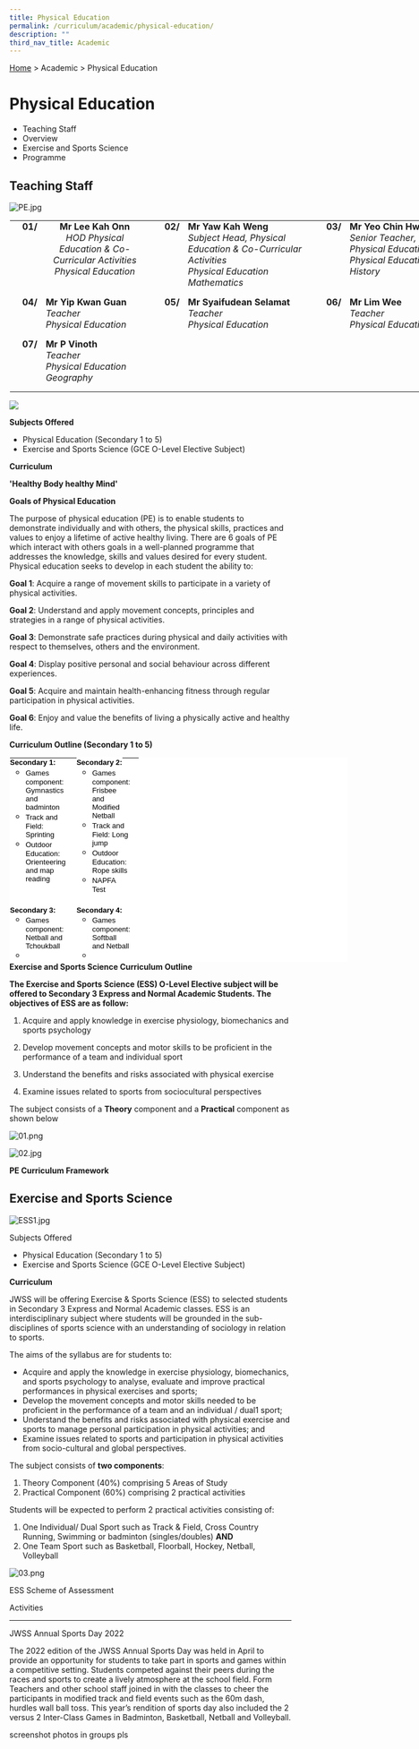 ```yaml
---
title: Physical Education
permalink: /curriculum/academic/physical-education/
description: ""
third_nav_title: Academic
---
```

[Home](https://jurongwestsec.moe.edu.sg/) \> Academic > Physical Education

Physical Education
==================

*   Teaching Staff
*   Overview
*   Exercise and Sports Science
*   Programme

Teaching Staff
--------------

![PE.jpg](https://jurongwestsec.moe.edu.sg/qql/slot/u198/Academic%20Programme/!DepartmentPhotoChart/PE.jpg)

<table class="ive_eobj_center ives_tab_kosong" style="margin: auto; outline: 0px; padding: 0px; border-collapse: collapse; clear: both; border: 1px solid transparent; table-layout: fixed; width: 802px;"><tbody style="margin: 0px; outline: 0px; padding: 0px;"><tr style="margin: 0px; outline: 0px; padding: 0px;"><th style="margin: 0px; outline: 0px; padding: 0px 15px 15px 0px; vertical-align: top; text-align: right; width: 24px;">01/</th><th style="margin: 0px; outline: 0px; padding: 0px 15px 15px 0px; vertical-align: top; width: 221px;">Mr Lee Kah Onn<br style="margin: 0px; outline: 0px; padding: 0px;"><span style="margin: 0px; outline: 0px; padding: 0px; font-weight: normal;"><i style="margin: 0px; outline: 0px; padding: 0px;">HOD Physical Education &amp; Co-Curricular Activities<br style="margin: 0px; outline: 0px; padding: 0px;">Physical Education<br style="margin: 0px; outline: 0px; padding: 0px;"></i></span></th><td style="margin: 0px; outline: 0px; padding: 0px 15px 15px 0px; vertical-align: top; text-align: right; width: 37px;"><b style="margin: 0px; outline: 0px; padding: 0px;">02/</b></td><td style="margin: 0px; outline: 0px; padding: 0px 15px 15px 0px; vertical-align: top; width: 266px;"><b style="margin: 0px; outline: 0px; padding: 0px;">Mr Yaw Kah Weng</b><br style="margin: 0px; outline: 0px; padding: 0px;"><i style="margin: 0px; outline: 0px; padding: 0px;">Subject Head, Physical Education&nbsp;</i><i style="margin: 0px; outline: 0px; padding: 0px;">&amp; Co-Curricular Activities</i><i style="margin: 0px; outline: 0px; padding: 0px;"><br style="margin: 0px; outline: 0px; padding: 0px;">Physical Education<br style="margin: 0px; outline: 0px; padding: 0px;">Mathematics</i><br style="margin: 0px; outline: 0px; padding: 0px;"></td><td style="margin: 0px; outline: 0px; padding: 0px 15px 15px 0px; vertical-align: top; text-align: right; width: 25px;"><b style="margin: 0px; outline: 0px; padding: 0px;">03/</b><br style="margin: 0px; outline: 0px; padding: 0px;"></td><td style="margin: 0px; outline: 0px; padding: 0px 15px 15px 0px; vertical-align: top; width: 229px;"><b style="margin: 0px; outline: 0px; padding: 0px;">Mr Yeo Chin Hwei&nbsp;</b><br style="margin: 0px; outline: 0px; padding: 0px;"><i style="margin: 0px; outline: 0px; padding: 0px;">Senior Teacher, Physical Education</i><i style="margin: 0px; outline: 0px; padding: 0px;"><br style="margin: 0px; outline: 0px; padding: 0px;">Physical Education<br style="margin: 0px; outline: 0px; padding: 0px;">History</i></td></tr><tr style="margin: 0px; outline: 0px; padding: 0px;"><td style="margin: 0px; outline: 0px; padding: 0px 15px 15px 0px; vertical-align: top; text-align: right; width: 60px;"><b style="margin: 0px; outline: 0px; padding: 0px;">04/</b></td><td style="margin: 0px; outline: 0px; padding: 0px 15px 15px 0px; vertical-align: top; width: 60px;"><b style="margin: 0px; outline: 0px; padding: 0px;">Mr Yip Kwan Guan</b><br style="margin: 0px; outline: 0px; padding: 0px;"><i style="margin: 0px; outline: 0px; padding: 0px;">Teacher<br style="margin: 0px; outline: 0px; padding: 0px;">Physical Education</i><br style="margin: 0px; outline: 0px; padding: 0px;"></td><td style="margin: 0px; outline: 0px; padding: 0px 15px 15px 0px; vertical-align: top; text-align: right; width: 60px;"><b style="margin: 0px; outline: 0px; padding: 0px;">05/</b></td><td style="margin: 0px; outline: 0px; padding: 0px 15px 15px 0px; vertical-align: top; width: 60px;"><b style="margin: 0px; outline: 0px; padding: 0px;">Mr Syaifudean Selamat</b><br style="margin: 0px; outline: 0px; padding: 0px;"><i style="margin: 0px; outline: 0px; padding: 0px;">Teacher<br style="margin: 0px; outline: 0px; padding: 0px;">Physical Education</i><br style="margin: 0px; outline: 0px; padding: 0px;"></td><td style="margin: 0px; outline: 0px; padding: 0px 15px 15px 0px; vertical-align: top; text-align: right; width: 60px;"><b style="margin: 0px; outline: 0px; padding: 0px;">06/</b><br style="margin: 0px; outline: 0px; padding: 0px;"></td><td style="margin: 0px; outline: 0px; padding: 0px 15px 15px 0px; vertical-align: top; width: 60px;"><b style="margin: 0px; outline: 0px; padding: 0px;">Mr Lim Wee</b><br style="margin: 0px; outline: 0px; padding: 0px;"><i style="margin: 0px; outline: 0px; padding: 0px;">Teacher<br style="margin: 0px; outline: 0px; padding: 0px;">Physical Education</i></td></tr><tr style="margin: 0px; outline: 0px; padding: 0px;"><td style="margin: 0px; outline: 0px; padding: 0px 15px 15px 0px; vertical-align: top; text-align: right; width: 60px;"><b style="margin: 0px; outline: 0px; padding: 0px;">07/</b></td><td style="margin: 0px; outline: 0px; padding: 0px 15px 15px 0px; vertical-align: top; width: 60px;"><b style="margin: 0px; outline: 0px; padding: 0px;">Mr P Vinoth<br style="margin: 0px; outline: 0px; padding: 0px;"></b><i style="margin: 0px; outline: 0px; padding: 0px;">Teacher<br style="margin: 0px; outline: 0px; padding: 0px;">Physical Education<br style="margin: 0px; outline: 0px; padding: 0px;">Geography</i><br style="margin: 0px; outline: 0px; padding: 0px;"></td><td style="margin: 0px; outline: 0px; padding: 0px 15px 15px 0px; vertical-align: top; text-align: right; width: 60px;"><br style="margin: 0px; outline: 0px; padding: 0px;"></td><td style="margin: 0px; outline: 0px; padding: 0px 15px 15px 0px; vertical-align: top; width: 60px;"></td><td style="margin: 0px; outline: 0px; padding: 0px 15px 15px 0px; vertical-align: top; width: 60px;"><br style="margin: 0px; outline: 0px; padding: 0px;"></td><td style="margin: 0px; outline: 0px; padding: 0px 15px 15px 0px; vertical-align: top; width: 60px;"><br style="margin: 0px; outline: 0px; padding: 0px;"></td></tr></tbody></table>

![](https://jurongwestsec.moe.edu.sg/qql/slot/u198/Academic%20Programme/Physical%20Education/PE1.jpg)  
  
**Subjects Offered**  
  

*   Physical Education (Secondary 1 to 5)
*   Exercise and Sports Science (GCE O-Level Elective Subject)

  
**Curriculum**  
  

**'Healthy Body healthy Mind'**

  
**Goals of Physical Education**

The purpose of physical education (PE) is to enable students to demonstrate individually and with others, the physical skills, practices and values to enjoy a lifetime of active healthy living. There are 6 goals of PE which interact with others goals in a well-planned programme that addresses the knowledge, skills and values desired for every student. Physical education seeks to develop in each student the ability to:  

**Goal 1**: Acquire a range of movement skills to participate in a variety of physical activities.

**Goal 2**: Understand and apply movement concepts, principles and strategies in a range of physical activities.

**Goal 3**: Demonstrate safe practices during physical and daily activities with respect to themselves, others and the environment.

**Goal 4**: Display positive personal and social behaviour across different experiences.

**Goal 5**: Acquire and maintain health-enhancing fitness through regular participation in physical activities.

**Goal 6**: Enjoy and value the benefits of living a physically active and healthy life.

  

**Curriculum Outline (Secondary 1 to 5)**

<table class="ives_tab_kosong ive_eobj_left" style="margin: 0px 10px 0px 0px; outline: 0px; padding: 0px; border-collapse: collapse; float: left; border: 1px solid transparent; table-layout: fixed; color: rgb(0, 0, 0); font-family: &quot;Open Sans&quot;, sans-serif; font-size: 14px; font-style: normal; font-variant-ligatures: normal; font-variant-caps: normal; font-weight: 400; letter-spacing: normal; orphans: 2; text-align: left; text-transform: none; white-space: normal; widows: 2; word-spacing: 0px; -webkit-text-stroke-width: 0px; background-color: rgb(255, 255, 255); text-decoration-thickness: initial; text-decoration-style: initial; text-decoration-color: initial; width: 605px; height: 366px;"><tbody style="margin: 0px; outline: 0px; padding: 0px;"><tr style="margin: 0px; outline: 0px; padding: 0px;"><td style="margin: 0px; outline: 0px; padding: 0px 15px 15px 0px; vertical-align: top; text-align: left; width: 60px;"><font size="2" face="arial, sans-serif" style="margin: 0px; outline: 0px; padding: 0px; line-height: 15.6px;"><b style="margin: 0px; outline: 0px; padding: 0px; color: rgb(0, 0, 0); background-color: rgb(255, 255, 255);">Secondary 1:</b><br style="margin: 0px; outline: 0px; padding: 0px; color: rgb(0, 0, 0); background-color: rgb(255, 255, 255);"></font><ul style="margin: 0px 0px 0.5em 1em; outline: 0px; padding: 0px; color: rgb(0, 0, 0); background-color: rgb(255, 255, 255);"><ul style="margin: 0px 0px 0.5em 1em; outline: 0px; padding: 0px;"><li style="margin: 0px; outline: 0px; padding: 0px;"><font size="2" face="arial, sans-serif" style="margin: 0px; outline: 0px; padding: 0px; line-height: 15.6px;">Games component: Gymnastics and badminton</font></li><li style="margin: 0px; outline: 0px; padding: 0px;"><font size="2" face="arial, sans-serif" style="margin: 0px; outline: 0px; padding: 0px; line-height: 15.6px;">Track and Field: Sprinting</font></li><li style="margin: 0px; outline: 0px; padding: 0px;"><font size="2" face="arial, sans-serif" style="margin: 0px; outline: 0px; padding: 0px; line-height: 15.6px;">Outdoor Education: Orienteering and map reading</font></li></ul></ul></td><td style="margin: 0px; outline: 0px; padding: 0px 15px 15px 0px; vertical-align: top; text-align: left; width: 60px;"><b style="margin: 0px; outline: 0px; padding: 0px; background-color: rgb(255, 255, 255); color: rgb(0, 0, 0);"><font size="2" face="arial, sans-serif" style="margin: 0px; outline: 0px; padding: 0px; line-height: 15.6px;">Secondary 2:</font></b><ul style="margin: 0px 0px 0.5em 1em; outline: 0px; padding: 0px; color: rgb(0, 0, 0); background-color: rgb(255, 255, 255);"><ul style="margin: 0px 0px 0.5em 1em; outline: 0px; padding: 0px;"><li style="margin: 0px; outline: 0px; padding: 0px;"><font face="arial, sans-serif" size="2" style="margin: 0px; outline: 0px; padding: 0px; line-height: 15.6px;">Games component: Frisbee and Modified Netball</font></li><li style="margin: 0px; outline: 0px; padding: 0px;"><font face="arial, sans-serif" size="2" style="margin: 0px; outline: 0px; padding: 0px; line-height: 15.6px;">Track and Field: Long jump</font></li><li style="margin: 0px; outline: 0px; padding: 0px;"><font face="arial, sans-serif" size="2" style="margin: 0px; outline: 0px; padding: 0px; line-height: 15.6px;">Outdoor Education: Rope skills</font></li><li style="margin: 0px; outline: 0px; padding: 0px;"><font face="arial, sans-serif" size="2" style="margin: 0px; outline: 0px; padding: 0px; line-height: 15.6px;">NAPFA Test</font></li></ul></ul></td></tr><tr style="margin: 0px; outline: 0px; padding: 0px;"><td style="margin: 0px; outline: 0px; padding: 0px 15px 15px 0px; vertical-align: top; text-align: left; width: 60px;"><b style="margin: 0px; outline: 0px; padding: 0px; background-color: rgb(255, 255, 255); color: rgb(0, 0, 0);"><font size="2" face="arial, sans-serif" style="margin: 0px; outline: 0px; padding: 0px; line-height: 15.6px;">Secondary 3:</font></b><ul style="margin: 0px 0px 0.5em 1em; outline: 0px; padding: 0px; background-color: rgb(255, 255, 255);"><ul style="margin: 0px 0px 0.5em 1em; outline: 0px; padding: 0px;"><li style="margin: 0px; outline: 0px; padding: 0px; color: rgb(0, 0, 0);"><span style="margin: 0px; outline: 0px; padding: 0px; font-family: arial, sans-serif; font-size: small;">Games component: Netball and Tchoukball</span><br style="margin: 0px; outline: 0px; padding: 0px;"></li><li style="margin: 0px; outline: 0px; padding: 0px;"></li><li style="margin: 0px; outline: 0px; padding: 0px;"><font face="arial, sans-serif" size="2" style="margin: 0px; outline: 0px; padding: 0px; line-height: 15.6px;">Track and Field: Javelin</font></li><li style="margin: 0px; outline: 0px; padding: 0px;"><font face="arial, sans-serif" size="2" style="margin: 0px; outline: 0px; padding: 0px; line-height: 15.6px;">PHF: Strength and Conditioning, Running, SBJ and Pull Up</font></li></ul></ul></td><td style="margin: 0px; outline: 0px; padding: 0px 15px 15px 0px; vertical-align: top; text-align: left; width: 60px;"><b style="margin: 0px; outline: 0px; padding: 0px; background-color: rgb(255, 255, 255); color: rgb(0, 0, 0);"><font size="2" face="arial, sans-serif" style="margin: 0px; outline: 0px; padding: 0px; line-height: 15.6px;">Secondary 4:</font></b><ul style="margin: 0px 0px 0.5em 1em; outline: 0px; padding: 0px; background-color: rgb(255, 255, 255);"><ul style="margin: 0px 0px 0.5em 1em; outline: 0px; padding: 0px;"><li style="margin: 0px; outline: 0px; padding: 0px; color: rgb(0, 0, 0);"><span style="margin: 0px; outline: 0px; padding: 0px; font-family: arial, sans-serif; font-size: small;">Games component: Softball and Netball</span><br style="margin: 0px; outline: 0px; padding: 0px;"></li><li style="margin: 0px; outline: 0px; padding: 0px;"></li><li style="margin: 0px; outline: 0px; padding: 0px;"><font face="arial, sans-serif" size="2" style="margin: 0px; outline: 0px; padding: 0px; line-height: 15.6px;">Track and Field: Hurdles</font></li><li style="margin: 0px; outline: 0px; padding: 0px;"><font face="arial, sans-serif" size="2" style="margin: 0px; outline: 0px; padding: 0px; line-height: 15.6px;">NAPFA Test</font></li></ul></ul></td></tr><tr style="margin: 0px; outline: 0px; padding: 0px;"><td style="margin: 0px; outline: 0px; padding: 0px 15px 15px 0px; vertical-align: top; text-align: left;"><b style="margin: 0px; outline: 0px; padding: 0px; color: rgb(0, 0, 0); background-color: transparent;"><font face="arial, sans-serif" size="2" style="margin: 0px; outline: 0px; padding: 0px; line-height: 15.6px;"><u style="margin: 0px; outline: 0px; padding: 0px;">Secondary 5:<br style="margin: 0px; outline: 0px; padding: 0px;"></u></font></b><ul style="margin: 0px 0px 0.5em 1em; outline: 0px; padding: 0px; color: rgb(0, 0, 0); background-color: rgb(255, 255, 255);"><ul style="margin: 0px 0px 0.5em 1em; outline: 0px; padding: 0px;"><li style="margin: 0px; outline: 0px; padding: 0px;"><font face="arial, sans-serif" size="2" style="margin: 0px; outline: 0px; padding: 0px; line-height: 15.6px;">Games component: Softball</font></li><li style="margin: 0px; outline: 0px; padding: 0px;"><font face="arial, sans-serif" size="2" style="margin: 0px; outline: 0px; padding: 0px; line-height: 15.6px;">Track and Field: High jump</font></li></ul></ul></td><td style="margin: 0px; outline: 0px; padding: 0px 15px 15px 0px; vertical-align: top;"><br style="margin: 0px; outline: 0px; padding: 0px;"></td></tr></tbody></table>

  

**Exercise and Sports Science Curriculum Outline**  

**The Exercise and Sports Science (ESS) O-Level Elective subject will be offered to Secondary 3 Express and Normal Academic Students. The objectives of ESS are as follow:**  

1) Acquire and apply knowledge in exercise physiology, biomechanics and sports psychology

2) Develop movement concepts and motor skills to be proficient in the performance of a team and individual sport

3) Understand the benefits and risks associated with physical exercise

4) Examine issues related to sports from sociocultural perspectives 

The subject consists of a **Theory** component and a **Practical** component as shown below

![01.png](https://jurongwestsec.moe.edu.sg/qql/slot/u198/Academic%20Programme/Physical%20Education/2020/Exercise%20and%20Sports%20Science%20Curriculum%20O/01.png)

  
![02.jpg](https://jurongwestsec.moe.edu.sg/qql/slot/u198/Academic%20Programme/Physical%20Education/2020/Exercise%20and%20Sports%20Science%20Curriculum%20O/02.jpg)  

**PE Curriculum Framework**

Exercise and Sports Science
---------------------------

![ESS1.jpg](https://jurongwestsec.moe.edu.sg/qql/slot/u198/Academic%20Programme/Exercise%20and%20Sports%20Science%20(6081)/ESS1.jpg)

  

Subjects Offered  
  

*   Physical Education (Secondary 1 to 5)
*   Exercise and Sports Science (GCE O-Level Elective Subject)

  

**Curriculum**

  

JWSS will be offering Exercise & Sports Science (ESS) to selected students in Secondary 3 Express and Normal Academic classes. ESS is an interdisciplinary subject where students will be grounded in the sub-disciplines of sports science with an understanding of sociology in relation to sports.

  

The aims of the syllabus are for students to: 

*   Acquire and apply the knowledge in exercise physiology, biomechanics, and sports psychology to analyse, evaluate and improve practical performances in physical exercises and sports; 
*   Develop the movement concepts and motor skills needed to be proficient in the performance of a team and an individual / dual1 sport; 
*   Understand the benefits and risks associated with physical exercise and sports to manage personal participation in physical activities; and 
*   Examine issues related to sports and participation in physical activities from socio-cultural and global perspectives.
    

  

The subject consists of **two components**:    

1.  Theory Component (40%) comprising 5 Areas of Study
2.  Practical Component (60%) comprising 2 practical activities 

  

Students will be expected to perform 2 practical activities consisting of:

1.  One Individual/ Dual Sport such as Track & Field, Cross Country Running, Swimming or badminton (singles/doubles) **AND** 
2.  One Team Sport such as Basketball, Floorball, Hockey, Netball, Volleyball

  
![03.png](https://jurongwestsec.moe.edu.sg/qql/slot/u198/Academic%20Programme/Physical%20Education/2020/Exercise%20and%20Sports%20Science%20Curriculum%20O/03.png)

ESS Scheme of Assessment

Activities

* * *

  

JWSS Annual Sports Day 2022

  

The 2022 edition of the JWSS Annual Sports Day was held in April to provide an opportunity for students to take part in sports and games within a competitive setting. Students competed against their peers during the races and sports to create a lively atmosphere at the school field. Form Teachers and other school staff joined in with the classes to cheer the participants in modified track and field events such as the 60m dash, hurdles wall ball toss. This year’s rendition of sports day also included the 2 versus 2 Inter-Class Games in Badminton, Basketball, Netball and Volleyball.

screenshot photos in groups pls